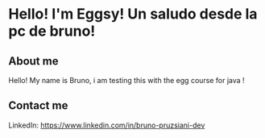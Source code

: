 # Hello! I'm Eggsy! Un saludo desde la pc de bruno!
## About me
Hello! My name is Bruno, i am testing this with the egg course for java !

## Contact me
LinkedIn: https://www.linkedin.com/in/bruno-pruzsiani-dev